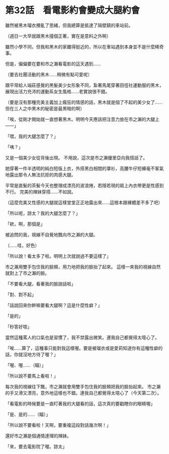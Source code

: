 # 第32話　看電影約會變成大腿約會

雖然被黑木瑠衣攪亂了思緒，但我總算是抵達了隔壁鎮的車站前。

（週日一大早就跟黑木撞個正著，實在是意料之外啊）

雖然小學不同，但我和黑木的家離得挺近的，所以在車站遇到本身並不是什麼稀奇事。

但是，偏偏要在要和市之瀨看電影的這天遇到......

（要去社團活動的黑木......稍微有點可愛呢）

跟平常給人端莊感覺的黑髮美少女形象不同，紮著馬尾穿著田徑社運動服的黑木，展現出活力充沛的運動系女生風格......老實說很不錯。

（要是沒有那種完美主義加上瘋狂的情感的話，黑木就是個了不起的美少女了......但在三人之中黑木的秘密是最黑暗的啊）

「唉，從剛才開始就一直想著黑木。明明今天應該把注意力放在市之瀨的大腿上——」

「喂，我的大腿怎麼了？」

「咦？」

又是一個美少女從背後出現。
不用說，這次是市之瀨優里亞向我搭話了。

她穿著一件半透明的純白短版上衣，外搭黑白相間的罩衫，高腰牛仔短褲毫不客氣地露出那令人無法抗拒的肉感大腿。

平常是直髮的茶髮今天也整理成漂亮的波浪捲，若隱若現的肩上內衣帶更是性感到不行。
完美的辣妹穿搭......不如說。

（這麼完美又性感的大腿就這樣堂堂正正地露出來......這根本跟裸體差不多了吧）

「所以呢，諒太？我的大腿怎麼了？」

「欸，啊，那個是」

被追問的我，視線不自覺地飄向市之瀨的大腿。

（......哇，好色）

「所以說！看太多了啦。明明上次就說過不要這樣了」

市之瀨用雙手包住我的臉頰，用力地把我的臉抬了起來。
這樣一來我的視線自然就對上了市之瀨的臉。

「不要看大腿，看著我的臉說話啦」

「對、對不起」

「話說回來你幹嘛要看大腿啊？這是什麼性癖？」

「是的」

「秒答好噁」

當然這種罵人的口氣也是習慣了，我不禁露出微笑。連我自己都覺得太噁心了。

「唉......算了，這種事只能對我這樣喔。要是被瑠衣或是愛莉知道你有這種性癖的話，你就沒地方待了喔？」

「喔、喔......（瞄）」

「所以說不要馬上看啦！」

每次我的視線往下飄，市之瀨就會用雙手包住我的臉頰把我的臉抬起來。
市之瀨的手又滑又漂亮，意外地這樣也不錯。連我自己都覺得太噁心了（今天第二次）。

「看電影的時候要是一直盯著我的大腿看的話，這次真的要戳瞎你的眼睛喔」

「是、是的......（瞄）」

「所以說不要看啦！天啊，要重複這段對話幾次啊！」

還好市之瀨是個通情達理的辣妹。

「來，要去電影院了喔。諒太」